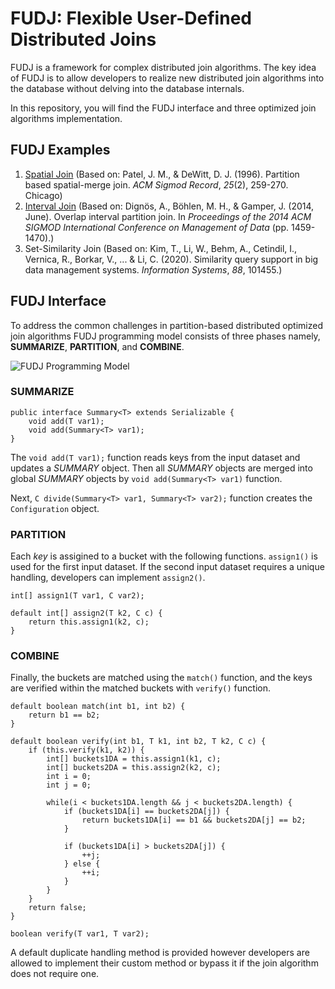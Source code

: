 

# FUDJ: Flexible User-Defined Distributed Joins
FUDJ is a framework for complex distributed join algorithms. The key idea of FUDJ is to allow developers to realize new distributed join algorithms into the database without delving into the database internals. 

In this repository, you will find the FUDJ interface and three optimized join algorithms implementation. 

## FUDJ Examples

 1. [Spatial Join](https://github.com/akilsevim/FUDJ/blob/main/SpatialJoin.java) (Based on: Patel, J. M., & DeWitt, D. J. (1996). Partition based spatial-merge join.  _ACM Sigmod Record_,  _25_(2), 259-270. Chicago)
 2. [Interval Join](https://github.com/akilsevim/FUDJ/blob/main/IntervalJoin.java) (Based on: Dignös, A., Böhlen, M. H., & Gamper, J. (2014, June). Overlap interval partition join. In _Proceedings of the 2014 ACM SIGMOD International Conference on Management of Data_ (pp. 1459-1470).)
 3. Set-Similarity Join (Based on: Kim, T., Li, W., Behm, A., Cetindil, I., Vernica, R., Borkar, V., ... & Li, C. (2020). Similarity query support in big data management systems. _Information Systems_, _88_, 101455.)

## FUDJ Interface
To address the common challenges in partition-based distributed optimized join algorithms FUDJ programming model consists of three phases namely, **SUMMARIZE**, **PARTITION**, and **COMBINE**. 

![FUDJ Programming Model](https://www.cs.ucr.edu/~asevi006/fudj_pm.png)

### SUMMARIZE
    public interface Summary<T> extends Serializable {  
        void add(T var1);
        void add(Summary<T> var1);  
    }

The `void add(T var1);` function reads keys from the input dataset and updates a $SUMMARY$ object. Then all $SUMMARY$ objects are merged into global $SUMMARY$ objects by `void add(Summary<T> var1)` function.

Next, `C divide(Summary<T> var1, Summary<T> var2);` function creates the `Configuration` object.

### PARTITION
Each $key$ is assigined to a bucket with the following functions. `assign1()` is used for the first input dataset. If the second input dataset requires a unique handling, developers can implement `assign2()`.

    int[] assign1(T var1, C var2);  
      
    default int[] assign2(T k2, C c) {  
        return this.assign1(k2, c);  
    }
### COMBINE
Finally, the buckets are matched using the `match()` function, and the keys are verified within the matched buckets with `verify()` function.

    default boolean match(int b1, int b2) {  
        return b1 == b2;  
    }  
      
    default boolean verify(int b1, T k1, int b2, T k2, C c) {  
		if (this.verify(k1, k2)) {  
			int[] buckets1DA = this.assign1(k1, c);  
			int[] buckets2DA = this.assign2(k2, c);  
			int i = 0;  
			int j = 0;  

			while(i < buckets1DA.length && j < buckets2DA.length) {  
				if (buckets1DA[i] == buckets2DA[j]) {  
					return buckets1DA[i] == b1 && buckets2DA[j] == b2;  
				}  

				if (buckets1DA[i] > buckets2DA[j]) {  
					++j;  
				} else {  
					++i;  
				}  
			}  
		}  
		return false;  
	}  

	boolean verify(T var1, T var2);

A default duplicate handling method is provided however developers are allowed to implement their custom method or bypass it if the join algorithm does not require one.
